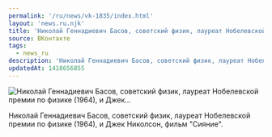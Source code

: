 ```yaml
---
permalink: '/ru/news/vk-1835/index.html'
layout: 'news.ru.njk'
title: 'Николай Геннадиевич Басов, советский физик, лауреат Нобелевской премии по физике (1964), и Джек'
source: ВКонтакте
tags:
  - news_ru
description: 'Николай Геннадиевич Басов, советский физик, лауреат Нобелевской премии по физике (1964), и Джек…'
updatedAt: 1418656855
---
```

![Николай Геннадиевич Басов, советский физик, лауреат Нобелевской премии по физике (1964), и Джек…](https://sun9-26.userapi.com/impf/c622327/v622327833/dd95/bkw9Ihcg710.jpg?size=640x360&quality=96&proxy=1&sign=21170bba6175fb23e83f729559de9327&c_uniq_tag=mixB21Im4Ut5EO6obq5UyW5gn2vx3lvJtB-qlpXoTlc&type=album)

Николай Геннадиевич Басов, советский физик, лауреат Нобелевской премии по физике (1964), и Джек Николсон, фильм "Сияние".
